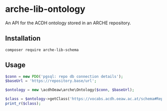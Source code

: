 # arche-lib-ontology

An API for the ACDH ontology stored in an ARCHE repository.

## Installation

`composer require arche-lib-schema`

## Usage

```php
$conn = new PDO('pgsql: repo db connection details');
$baseUrl = 'https://repository.base/url';

$ontology = new \acdhOeaw\arche\Ontology($conn, $baseUrl);

$class = $ontology->getClass('https://vocabs.acdh.oeaw.ac.at/schema#RepoObject');
print_r($class);
```
